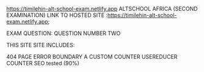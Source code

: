 https://timilehin-alt-school-exam.netlify.app
ALTSCHOOL AFRICA (SECOND EXAMINATION)
LINK TO HOSTED SITE :https://timilehin-alt-school-exam.netlify.app;

EXAM QUESTION: QUESTION NUMBER TWO

THIS SITE SITE INCLUDES:

404 PAGE
ERROR BOUNDARY
A CUSTOM COUNTER
USEREDUCER COUNTER
SEO tested (90%)
